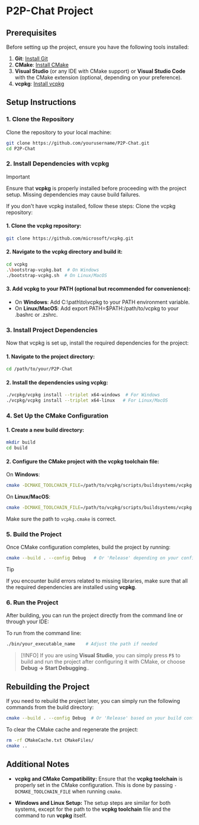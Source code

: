 # P2P-Chat Project

## Prerequisites

Before setting up the project, ensure you have the following tools installed:

1. **Git**: [Install Git](https://git-scm.com/downloads)
2. **CMake**: [Install CMake](https://cmake.org/download/)
3. **Visual Studio** (or any IDE with CMake support) or **Visual Studio Code** with the CMake extension (optional, depending on your preference).
4. **vcpkg**: [Install vcpkg](https://github.com/microsoft/vcpkg)

## Setup Instructions

### 1. Clone the Repository
Clone the repository to your local machine:
```bash
git clone https://github.com/yourusername/P2P-Chat.git
cd P2P-Chat
```

### 2. Install Dependencies with vcpkg

> [!IMPORTANT]
> Ensure that **vcpkg** is properly installed before proceeding with the project setup. Missing dependencies may cause build failures.

If you don't have vcpkg installed, follow these steps:
Clone the vcpkg repository:

#### 1. Clone the vcpkg repository:
```bash
git clone https://github.com/microsoft/vcpkg.git
```

#### 2. Navigate to the vcpkg directory and build it:
```bash
cd vcpkg
.\bootstrap-vcpkg.bat  # On Windows
./bootstrap-vcpkg.sh  # On Linux/MacOS
```

#### 3. Add vcpkg to your PATH (optional but recommended for convenience):
- On **Windows**: Add C:\path\to\vcpkg to your PATH environment variable.
- On **Linux/MacOS**: Add export PATH=$PATH:/path/to/vcpkg to your .bashrc or .zshrc.

### 3. Install Project Dependencies

Now that vcpkg is set up, install the required dependencies for the project:

#### 1. Navigate to the project directory:

```bash
cd /path/to/your/P2P-Chat
```

#### 2. Install the dependencies using vcpkg:

```bash
./vcpkg/vcpkg install --triplet x64-windows  # For Windows
./vcpkg/vcpkg install --triplet x64-linux   # For Linux/MacOS
```

### 4. Set Up the CMake Configuration

#### 1. Create a new build directory:

```bash
mkdir build
cd build
```

#### 2. Configure the CMake project with the vcpkg toolchain file:

On **Windows**:

```bash
cmake -DCMAKE_TOOLCHAIN_FILE=/path/to/vcpkg/scripts/buildsystems/vcpkg.cmake ..
```

On **Linux/MacOS**:

```bash
cmake -DCMAKE_TOOLCHAIN_FILE=/path/to/vcpkg/scripts/buildsystems/vcpkg.cmake ..
```

Make sure the path to `vcpkg.cmake` is correct.

### 5. Build the Project

Once CMake configuration completes, build the project by running:

```bash
cmake --build . --config Debug   # Or 'Release' depending on your configuration
```

> [!TIP]
> If you encounter build errors related to missing libraries, make sure that all the required dependencies are installed using **vcpkg**.

### 6. Run the Project

After building, you can run the project directly from the command line or through your IDE:

To run from the command line:

```bash
./bin/your_executable_name    # Adjust the path if needed
```

<!-- In **Visual Studio**, press `F5` to start debugging, or choose **Debug → Start Debugging**. -->

> [!INFO]
> If you are using **Visual Studio**, you can simply press **`F5`** to build and run the project after configuring it with CMake, or choose **Debug → Start Debugging**..

## Rebuilding the Project

If you need to rebuild the project later, you can simply run the following commands from the build directory:

```bash
cmake --build . --config Debug  # Or 'Release' based on your build configuration
```

To clear the CMake cache and regenerate the project:

```bash
rm -rf CMakeCache.txt CMakeFiles/
cmake ..
```

## Additional Notes

- **vcpkg and CMake Compatibility:** Ensure that the **vcpkg toolchain** is properly set in the CMake configuration. This is done by passing `-DCMAKE_TOOLCHAIN_FILE` when running `cmake`.

- **Windows and Linux Setup:** The setup steps are similar for both systems, except for the path to the **vcpkg toolchain** file and the command to run **vcpkg** itself.